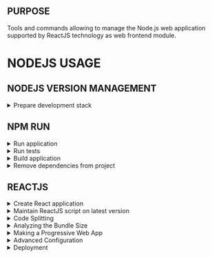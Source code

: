 ## PURPOSE
Tools and commands allowing to manage the Node.js web application supported by ReactJS technology as web frontend module.

# NODEJS USAGE

## NODEJS VERSION MANAGEMENT
<details><summary>Prepare development stack</summary>
<p>

From project directory, update Node version to the latest version

```shell
#From Mac
node -v
  
# Install Node version manager
# - N manager installed via NPM
npm install -g n
# or installed via brew
brew install n

# Install N packages manager of Node via
sudo n latest

# check node version updated
node -v
# check npm version updated
npm -v
```

</p>
</details>

## NPM RUN
<details><summary>Run application</summary>
<p>

Runs the app in the development mode.
Open [http://localhost:3000](http://localhost:3000) to view it in your browser.

The page will reload when you make changes.
You may also see any lint errors in the console.

```shell
npm start
```

</p>
</details>
<details><summary>Run tests</summary>
<p>

Launches the test runner in the interactive watch mode.
See the section about [running tests](https://facebook.github.io/create-react-app/docs/running-tests) for more information.

```shell
npm test
```

</p>
</details>
<details><summary>Build application</summary>
<p>

Builds the app for production to the `build` folder.
It correctly bundles React in production mode and optimizes the build for the best performance.

The build is minified and the filenames include the hashes.
Your app is ready to be deployed!

See the section about [deployment](https://facebook.github.io/create-react-app/docs/deployment) for more information.

```shell
npm run build
```

[https://facebook.github.io/create-react-app/docs/troubleshooting#npm-run-build-fails-to-minify](https://facebook.github.io/create-react-app/docs/troubleshooting#npm-run-build-fails-to-minify)

</p>
</details>
<details><summary>Remove dependencies from project</summary>
<p>

**Note: this is a one-way operation. Once you `eject`, you can't go back!**

If you aren't satisfied with the build tool and configuration choices, you can `eject` at any time. This command will remove the single build dependency from your project.

Instead, it will copy all the configuration files and the transitive dependencies (webpack, Babel, ESLint, etc) right into your project so you have full control over them. All of the commands except `eject` will still work, but they will point to the copied scripts so you can tweak them. At this point you're on your own.

You don't have to ever use `eject`. The curated feature set is suitable for small and middle deployments, and you shouldn't feel obligated to use this feature. However we understand that this tool wouldn't be useful if you couldn't customize it when you are ready for it.

```shell
npm run eject
```

</p>
</details>

## REACTJS
<details><summary>Create React application</summary>
<p>
You can learn more in the [Create React App documentation](https://facebook.github.io/create-react-app/docs/getting-started).

To learn React, check out the [React documentation](https://reactjs.org/).

</p>
</details>
<details><summary>Maintain ReactJS script on latest version</summary>
<p>   
From project folder, update all dependencies required by the reactjs application with react-script

```shell
npm install react-scripts@latest
```

</p>
</details>
<details><summary>Code Splitting</summary>
<p>

This section has moved here: [https://facebook.github.io/create-react-app/docs/code-splitting](https://facebook.github.io/create-react-app/docs/code-splitting)

</p>
</details>
<details><summary>Analyzing the Bundle Size</summary>
<p>

This section has moved here: [https://facebook.github.io/create-react-app/docs/analyzing-the-bundle-size](https://facebook.github.io/create-react-app/docs/analyzing-the-bundle-size)

</p>
</details>
<details><summary>Making a Progressive Web App</summary>
<p>

This section has moved here: [https://facebook.github.io/create-react-app/docs/making-a-progressive-web-app](https://facebook.github.io/create-react-app/docs/making-a-progressive-web-app)

</p>
</details>
<details><summary>Advanced Configuration</summary>
<p>

This section has moved here: [https://facebook.github.io/create-react-app/docs/advanced-configuration](https://facebook.github.io/create-react-app/docs/advanced-configuration)

</p>
</details>
<details><summary>Deployment</summary>
<p>

This section has moved here: [https://facebook.github.io/create-react-app/docs/deployment](https://facebook.github.io/create-react-app/docs/deployment)

</p>
</details>
